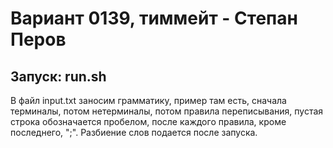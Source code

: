 # Вариант 0139, тиммейт - Степан Перов
## Запуск: run.sh  
В файл input.txt заносим грамматику, пример там есть, сначала терминалы, потом нетерминалы, потом правила переписывания, пустая строка обозначается пробелом, после каждого правила, кроме последнего, ";". Разбиение слов подается после запуска. 
